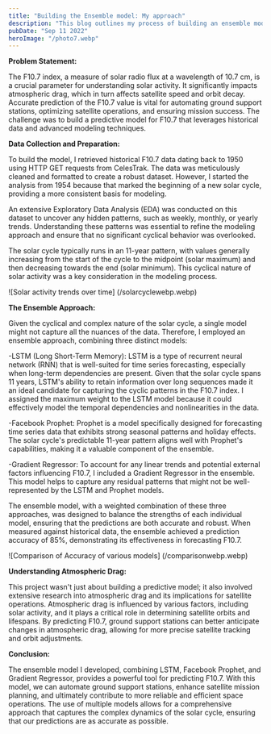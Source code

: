 ```yaml
---
title: "Building the Ensemble model: My approach"
description: "This blog outlines my process of building an ensemble model to predict F10.7 to automate ground support stations.I take a deep dive into the Exploratory Data Analysis and the individual models that consitute the ensemble model."
pubDate: "Sep 11 2022"
heroImage: "/photo7.webp"
---
```


**Problem Statement:**

The F10.7 index, a measure of solar radio flux at a wavelength of 10.7 cm, is a crucial parameter for understanding solar activity. It significantly impacts atmospheric drag, which in turn affects satellite speed and orbit decay. Accurate prediction of the F10.7 value is vital for automating ground support stations, optimizing satellite operations, and ensuring mission success. The challenge was to build a predictive model for F10.7 that leverages historical data and advanced modeling techniques.

**Data Collection and Preparation:**

To build the model, I retrieved historical F10.7 data dating back to 1950 using HTTP GET requests from CelesTrak. The data was meticulously cleaned and formatted to create a robust dataset. However, I started the analysis from 1954 because that marked the beginning of a new solar cycle, providing a more consistent basis for modeling.

An extensive Exploratory Data Analysis (EDA) was conducted on this dataset to uncover any hidden patterns, such as weekly, monthly, or yearly trends. Understanding these patterns was essential to refine the modeling approach and ensure that no significant cyclical behavior was overlooked.

The solar cycle typically runs in an 11-year pattern, with values generally increasing from the start of the cycle to the midpoint (solar maximum) and then decreasing towards the end (solar minimum). This cyclical nature of solar activity was a key consideration in the modeling process.

![Solar activity trends over time] (/solarcyclewebp.webp)

**The Ensemble Approach:**

Given the cyclical and complex nature of the solar cycle, a single model might not capture all the nuances of the data. Therefore, I employed an ensemble approach, combining three distinct models:

-LSTM (Long Short-Term Memory): LSTM is a type of recurrent neural network (RNN) that is well-suited for time series forecasting, especially when long-term dependencies are present. Given that the solar cycle spans 11 years, LSTM's ability to retain information over long sequences made it an ideal candidate for capturing the cyclic patterns in the F10.7 index. I assigned the maximum weight to the LSTM model because it could effectively model the temporal dependencies and nonlinearities in the data.

-Facebook Prophet: Prophet is a model specifically designed for forecasting time series data that exhibits strong seasonal patterns and holiday effects. The solar cycle's predictable 11-year pattern aligns well with Prophet's capabilities, making it a valuable component of the ensemble.

-Gradient Regressor: To account for any linear trends and potential external factors influencing F10.7, I included a Gradient Regressor in the ensemble. This model helps to capture any residual patterns that might not be well-represented by the LSTM and Prophet models.

The ensemble model, with a weighted combination of these three approaches, was designed to balance the strengths of each individual model, ensuring that the predictions are both accurate and robust. When measured against historical data, the ensemble achieved a prediction accuracy of 85%, demonstrating its effectiveness in forecasting F10.7.

![Comparison of Accuracy of various models] (/comparisonwebp.webp)

**Understanding Atmospheric Drag:**

This project wasn't just about building a predictive model; it also involved extensive research into atmospheric drag and its implications for satellite operations. Atmospheric drag is influenced by various factors, including solar activity, and it plays a critical role in determining satellite orbits and lifespans. By predicting F10.7, ground support stations can better anticipate changes in atmospheric drag, allowing for more precise satellite tracking and orbit adjustments.

**Conclusion:**

The ensemble model I developed, combining LSTM, Facebook Prophet, and Gradient Regressor, provides a powerful tool for predicting F10.7. With this model, we can automate ground support stations, enhance satellite mission planning, and ultimately contribute to more reliable and efficient space operations. The use of multiple models allows for a comprehensive approach that captures the complex dynamics of the solar cycle, ensuring that our predictions are as accurate as possible.